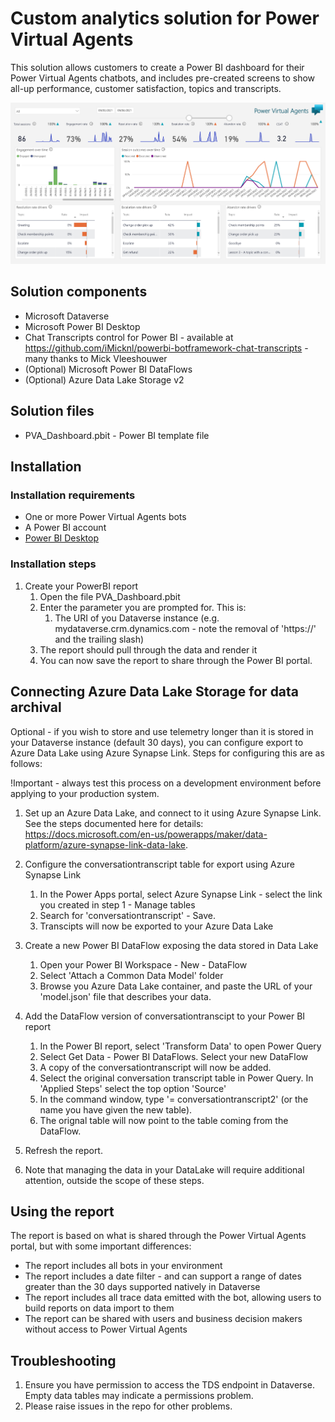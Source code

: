 # Custom analytics solution for Power Virtual Agents

This solution allows customers to create a Power BI dashboard for their Power Virtual Agents chatbots, and includes pre-created screens to show all-up performance, customer satisfaction, topics and transcripts.

<img src="img/PVA_Analytics.png" width="797" alt="Custom Analytics example screenshot">

## Solution components

- Microsoft Dataverse
- Microsoft Power BI Desktop
- Chat Transcripts control for Power BI - available at <https://github.com/iMicknl/powerbi-botframework-chat-transcripts> - many thanks to Mick Vleeshouwer
- (Optional) Microsoft Power BI DataFlows
- (Optional) Azure Data Lake Storage v2

## Solution files

- PVA_Dashboard.pbit - Power BI template file

## Installation

### Installation requirements

- One or more Power Virtual Agents bots
- A Power BI account
- [Power BI Desktop](https://powerbi.microsoft.com/en-us/downloads/)

### Installation steps

1. Create your PowerBI report
   1. Open the file PVA_Dashboard.pbit
   2. Enter the parameter you are prompted for. This is:
      1. The URI of you Dataverse instance (e.g. mydataverse.crm.dynamics.com - note the removal of 'https://' and the trailing slash)
   3. The report should pull through the data and render it
   4. You can now save the report to share through the Power BI portal.

## Connecting Azure Data Lake Storage for data archival

Optional - if you wish to store and use telemetry longer than it is stored in your Dataverse instance (default 30 days), you can configure export to Azure Data Lake using Azure Synapse Link. Steps for configuring this are as follows:

!Important - always test this process on a development environment before applying to your production system.

1. Set up an Azure Data Lake, and connect to it using Azure Synapse Link. See the steps documented here for details: <https://docs.microsoft.com/en-us/powerapps/maker/data-platform/azure-synapse-link-data-lake>.
2. Configure the conversationtranscript table for export using Azure Synapse Link
   1. In the Power Apps portal, select Azure Synapse Link - select the link you created in step 1 - Manage tables
   2. Search for 'conversationtranscript' - Save.
   3. Transcipts will now be exported to your Azure Data Lake

3. Create a new Power BI DataFlow exposing the data stored in Data Lake
   1. Open your Power BI Workspace - New - DataFlow
   2. Select 'Attach a Common Data Model' folder
   3. Browse you Azure Data Lake container, and paste the URL of your 'model.json' file that describes your data.

4. Add the DataFlow version of conversationtranscipt to your Power BI report
   1. In the Power BI report, select 'Transform Data' to open Power Query
   2. Select Get Data - Power BI DataFlows. Select your new DataFlow
   3. A copy of the conversationtranscript will now be added.
   4. Select the original conversation transcript table in Power Query. In 'Applied Steps' select the top option 'Source'
   5. In the command window, type '= conversationtranscript2' (or the name you have given the new table).
   6. The orignal table will now point to the table coming from the DataFlow.

5. Refresh the report.
6. Note that managing the data in your DataLake will require additional attention, outside the scope of these steps.

## Using the report

The report is based on what is shared through the Power Virtual Agents portal, but with some important differences:

- The report includes all bots in your environment
- The report includes a date filter - and can support a range of dates greater than the 30 days supported natively in Dataverse
- The report includes all trace data emitted with the bot, allowing users to build reports on data import to them
- The report can be shared with users and business decision makers without access to Power Virtual Agents

## Troubleshooting

1. Ensure you have permission to access the TDS endpoint in Dataverse. Empty data tables may indicate a permissions problem.
2. Please raise issues in the repo for other problems.
